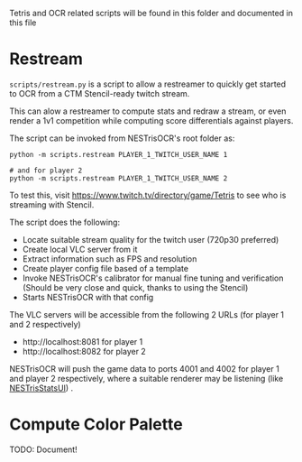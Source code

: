Tetris and OCR related scripts will be found in this folder and documented in this file

# Restream

`scripts/restream.py` is a script to allow a restreamer to quickly get started to OCR from a CTM Stencil-ready twitch stream.

This can alow a restreamer to compute stats and redraw a stream, or even render a 1v1 competition while computing score differentials against players.

The script can be invoked from NESTrisOCR's root folder as:
```
python -m scripts.restream PLAYER_1_TWITCH_USER_NAME 1

# and for player 2
python -m scripts.restream PLAYER_1_TWITCH_USER_NAME 2
```

To test this, visit https://www.twitch.tv/directory/game/Tetris to see who is streaming with Stencil.

The script does the following:

* Locate suitable stream quality for the twitch user (720p30 preferred)
* Create local VLC server from it
* Extract information such as FPS and resolution
* Create player config file based of a template
* Invoke NESTrisOCR's calibrator for manual fine tuning and verification (Should be very close and quick, thanks to using the Stencil)
* Starts NESTrisOCR with that config


The VLC servers will be accessible from the following 2 URLs (for player 1 and 2 respectively)

* http://localhost:8081 for player 1
* http://localhost:8082 for player 2

NESTrisOCR will push the game data to ports 4001 and 4002 for player 1 and player 2 respectively, where a suitable renderer may be listening (like [NESTrisStatsUI](https://github.com/timotheeg/NESTrisStatsUI)) .



# Compute Color Palette

TODO: Document!